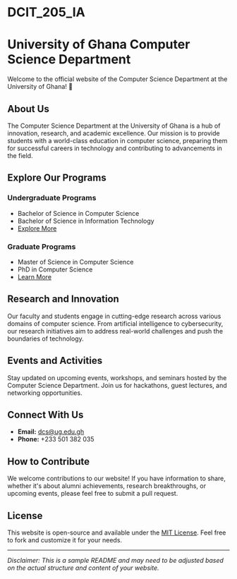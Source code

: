 # DCIT_205_IA
# University of Ghana Computer Science Department

Welcome to the official website of the Computer Science Department at the University of Ghana! 🚀

## About Us

The Computer Science Department at the University of Ghana is a hub of innovation, research, and academic excellence. Our mission is to provide students with a world-class education in computer science, preparing them for successful careers in technology and contributing to advancements in the field.

## Explore Our Programs

### Undergraduate Programs

- Bachelor of Science in Computer Science
- Bachelor of Science in Information Technology
- [Explore More](#)

### Graduate Programs

- Master of Science in Computer Science
- PhD in Computer Science
- [Learn More](#)

## Research and Innovation

Our faculty and students engage in cutting-edge research across various domains of computer science. From artificial intelligence to cybersecurity, our research initiatives aim to address real-world challenges and push the boundaries of technology.

## Events and Activities

Stay updated on upcoming events, workshops, and seminars hosted by the Computer Science Department. Join us for hackathons, guest lectures, and networking opportunities.

## Connect With Us

- **Email:** dcs@ug.edu.gh
- **Phone:** +233 501 382 035

## How to Contribute

We welcome contributions to our website! If you have information to share, whether it's about alumni achievements, research breakthroughs, or upcoming events, please feel free to submit a pull request.

## License

This website is open-source and available under the [MIT License](LICENSE). Feel free to fork and customize it for your needs.

---

*Disclaimer: This is a sample README and may need to be adjusted based on the actual structure and content of your website.*
